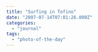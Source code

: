 ```yaml
---
title: "Surfing in Tofino"
date: "2007-07-14T07:01:26.000Z"
categories: 
  - "journal"
tags: 
  - "photo-of-the-day"
---
```



